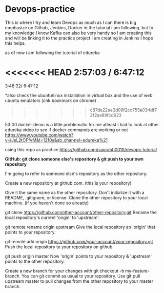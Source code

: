 # Devops-practice
This is where I try and learn Devops as much as I can
there is big emphasize on Github, Jenkins, Docker in the tutorial i am following, but to my knowledge I know Kafka can also be very handy
so I am creating this and will be linking it to the practice project I am creating in Jenkins
I hope this helps.

as of now i am following the tutorial of edureka


<<<<<<< HEAD
2:57:03 / 6:47:12
=======
3:48:32/ 6:47:12

*also check the ubuntu/linux installation in virtual box and the use of web ubuntu emulators (chk bookmark on chrome)
>>>>>>> c87de22ee3d09f2cc755a034df72f2ae89fcd923

53:00 docker demo
is a little problematic for me atleast i had to look at other edureka video to see
if docker commands are working or not
https://www.youtube.com/watch?v=iJeL2tOFfvM&t=1210s&ab_channel=edureka%21

using this repo as practice
https://github.com/saurabh0010/devops-tutorial



**GitHub: git clone someone else's repository & git push to your own repository**

I'm going to refer to someone else's repository as the other repository.

Create a new repository at github.com. (this is your repository)

Give it the same name as the other repository.
Don't initialize it with a README, .gitignore, or license.
Clone the other repository to your local machine. (if you haven't done so already)

git clone https://github.com/other-account/other-repository.git
Rename the local repository's current 'origin' to 'upstream'.

git remote rename origin upstream
Give the local repository an 'origin' that points to your repository.

git remote add origin https://github.com/your-account/your-repository.git
Push the local repository to your repository on github.

git push origin master
Now 'origin' points to your repository & 'upstream' points to the other repository.

Create a new branch for your changes with git checkout -b my-feature-branch.
You can git commit as usual to your repository.
Use git pull upstream master to pull changes from the other repository to your master branch.

